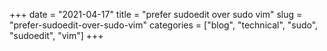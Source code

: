 
+++
date = "2021-04-17"
title = "prefer sudoedit over sudo vim"
slug = "prefer-sudoedit-over-sudo-vim"
categories = ["blog", "technical", "sudo", "sudoedit", "vim"]
+++

